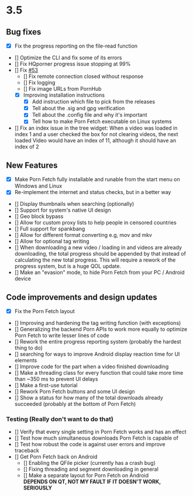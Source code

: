 # 3.5

## Bug fixes
- [x] Fix the progress reporting on the file-read function
- [] Optimize the CLI and fix some of its errors
- [] Fix HQporner progress issue stopping at 99%
- [] Fix [#53](https://github.com/EchterAlsFake/Porn_Fetch/issues/53)
  - [] Fix remote connection closed without response
  - [] Fix logging
  - [] Fix image URLs from PornHub
  - [x] Improving installation instructions
    - [x] Add instruction which file to pick from the releases
    - [x] Tell about the .sig and gpg verification
    - [x] Tell about the .config file and why it's important
    - [x] Tell how to make Porn Fetch executable on Linux systems
- [] Fix an index issue in the tree widget:
 When a video was loaded in index 1 and a user checked the box for not clearing videos, the next loaded
 Video would have an index of 11, although it should have an index of 2

## New Features
- [x] Make Porn Fetch fully installable and runable from the start menu on Windows and Linux
- [x] Re-implement the internet and status checks, but in a better way
- [] Display thumbnails when searching (optionally)
- [] Support for system's native UI design
- [] Geo block bypass
- [] Allow for custom proxy lists to help people in censored countries
- [] Full support for spankbang
- [] Allow for different format converting e.g, mov and mkv
- [] Allow for optional tag writing
- [] When downloading a new video / loading in and videos are already downloading, the total progress should be appended
by that instead of calculating the new total progress. This will require a rework of the progress system, but is a huge QOL update.
- [] Make an "evasion" mode, to hide Porn Fetch from your PC / Android device

## Code improvements and design updates
- [x] Fix the Porn Fetch layout
- [] Improving and hardening the tag writing function (with exceptions)
- [] Generalizing the backend Porn APIs to work more equally to optimize Porn Fetch to write lesser lines of code
- [] Rework the entire progress reporting system (probably the hardest thing to do)
- [] searching for ways to improve Android display reaction time for UI elements
- [] Improve code for the part when a video finished downloading
- [] Make a threading class for every function that could take more time than ~350 ms to prevent UI delays
- [] Make a first-use tutorial
- [] Rework Porn Fetch buttons and some UI design
- [] Show a status for how many of the total downloads already succeeded (probably at the bottom of Porn Fetch)


### Testing (Really don't want to do that)

- [] Verify that every single setting in Porn Fetch works and has an effect
- [] Test how much simultaneous downloads Porn Fetch is capable of
- [] Test how robust the code is against user errors and improve traceback
- [] Get Porn Fetch back on Android
  - [] Enabling the QFile picker (currently has a crash bug)
  - [] Fixing threading and segment downloading in general
  - [] Make a separate layout for Porn Fetch on Android
  <br>**DEPENDS ON QT, NOT MY FAULT IF IT DOESN'T WORK, SERIOUSLY**